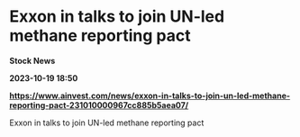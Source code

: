 # Exxon in talks to join UN-led methane reporting pact
**Stock News**

**2023-10-19 18:50**

**https://www.ainvest.com/news/exxon-in-talks-to-join-un-led-methane-reporting-pact-231010000967cc885b5aea07/**

Exxon in talks to join UN-led methane reporting pact